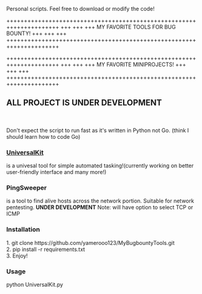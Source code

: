 Personal scripts. Feel free to download or modify the code!<br />

+++++++++++++++++++++++++++++++++++++++++++++++++++++++++++++++++++++
+++                                                               +++
+++               MY FAVORITE TOOLS FOR BUG BOUNTY!               +++
+++                                                               +++
+++++++++++++++++++++++++++++++++++++++++++++++++++++++++++++++++++++







+++++++++++++++++++++++++++++++++++++++++++++++++++++++++++++++++++++
+++                                                               +++
+++               MY FAVORITE MINIPROJECTS!                       +++
+++                                                               +++
+++++++++++++++++++++++++++++++++++++++++++++++++++++++++++++++++++++
<h2><b>ALL PROJECT IS UNDER DEVELOPMENT</b></h2><br />
<br />
Don't expect the script to run fast as it's written in Python not Go. (think I should learn how to code Go)
<br />
<u><h3>UniversalKit</h3></u>
is a univesal tool for simple automated tasking!(currently working on better user-friendly interface and many more!)<br />
<p><h3>PingSweeper</h3></p> is a tool to find alive hosts across the network portion. Suitable for network pentesting. <b>UNDER DEVELOPMENT</b> Note: will have option to select TCP or ICMP

<h3>Installation</h3>
1. git clone https://github.com/yamerooo123/MyBugbountyTools.git<br />
2. pip install -r requirements.txt<br />
3. Enjoy!<br />

<h3>Usage</h3>
python UniversalKit.py <br />


